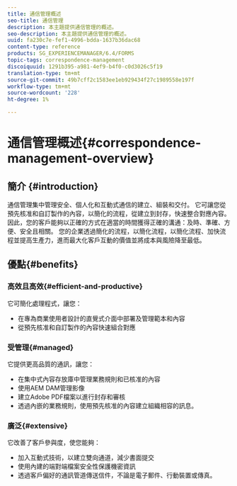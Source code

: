```yaml
---
title: 通信管理概述
seo-title: 通信管理
description: 本主題提供通信管理的概述。
seo-description: 本主題提供通信管理的概述。
uuid: fa230c7e-fef1-4996-bdda-1637b36dac68
content-type: reference
products: SG_EXPERIENCEMANAGER/6.4/FORMS
topic-tags: correspondence-management
discoiquuid: 1291b395-a981-4ef9-b4f0-c0d3026c5f19
translation-type: tm+mt
source-git-commit: 49b7cff2c1583ee1eb929434f27c1989558e197f
workflow-type: tm+mt
source-wordcount: '228'
ht-degree: 1%

---
```



# 通信管理概述{#correspondence-management-overview}

## 簡介 {#introduction}

通信管理集中管理安全、個人化和互動式通信的建立、組裝和交付。 它可讓您從預先核准和自訂製作的內容，以簡化的流程，從建立到封存，快速整合對應內容。 因此，您的客戶能夠以正確的方式在適當的時間獲得正確的溝通：及時、準確、方便、安全且相關。 您的企業透過簡化的流程，以簡化流程，以簡化流程、加快流程並提高生產力，進而最大化客戶互動的價值並將成本與風險降至最低。

## 優點{#benefits}

### 高效且高效{#efficient-and-productive}

它可簡化處理程式，讓您：

* 在專為商業使用者設計的直覺式介面中部署及管理範本和內容
* 從預先核准和自訂製作的內容快速組合對應

### 受管理{#managed}

它提供更高品質的通訊，讓您：

* 在集中式內容存放庫中管理業務規則和已核准的內容
* 使用AEM DAM管理影像
* 建立Adobe PDF檔案以進行封存和審核
* 透過內嵌的業務規則，使用預先核准的內容建立組織相容的訊息。

### 廣泛{#extensive}

它改善了客戶參與度，使您能夠：

* 加入互動式技術，以建立雙向通道，減少書面提交
* 使用內建的端對端檔案安全性保護機密資訊
* 透過客戶偏好的通訊管道傳送信件，不論是電子郵件、行動裝置或傳真。

